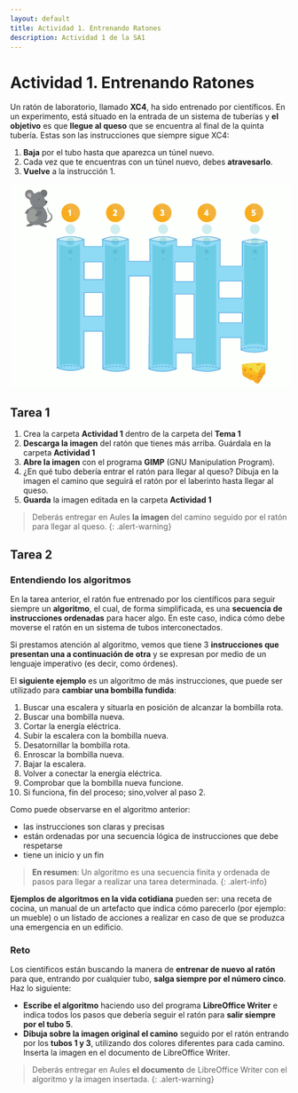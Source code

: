 ```yaml
---
layout: default
title: Actividad 1. Entrenando Ratones
description: Actividad 1 de la SA1
---
```


# Actividad 1. Entrenando Ratones

Un ratón de laboratorio, llamado **XC4**, ha sido entrenado por científicos. En un experimento, está situado en la entrada de un sistema de tuberías y **el objetivo** es que **llegue al queso** que se encuentra al final de la quinta tubería. Estas son las instrucciones que siempre sigue XC4:

1. **Baja** por el tubo hasta que aparezca un túnel nuevo. 
2. Cada vez que te encuentras con un túnel nuevo, debes **atravesarlo**.
3. **Vuelve** a la instrucción 1.

![](act_01.png)

## Tarea 1

1. Crea la carpeta **Actividad 1** dentro de la carpeta del **Tema 1**
2. **Descarga la imagen** del ratón que tienes más arriba. Guárdala en la carpeta **Actividad 1**
3. **Abre la imagen** con el programa **GIMP** (GNU Manipulation Program).
4. ¿En qué tubo debería entrar el ratón para llegar al queso? Dibuja en la imagen el camino que seguirá el ratón por el laberinto hasta llegar al queso.
5. **Guarda** la imagen editada en la carpeta **Actividad 1**

> Deberás entregar en Aules **la imagen** del camino seguido por el ratón para llegar al queso.
{: .alert-warning}

## Tarea 2

### Entendiendo los algoritmos

En la tarea anterior, el ratón fue entrenado por los científicos para seguir siempre un **algoritmo**, el cual, de forma simplificada, es una **secuencia de instrucciones ordenadas** para hacer algo. En este caso, indica cómo debe moverse el ratón en un sistema de tubos interconectados.

Si prestamos atención al algoritmo, vemos que tiene 3 **instrucciones que presentan una a continuación de otra** y se expresan por medio de un lenguaje imperativo (es decir, como órdenes).

El **siguiente ejemplo** es un algoritmo de más instrucciones, que puede ser utilizado para **cambiar una bombilla fundida**:

1. Buscar una escalera y situarla en posición de alcanzar la bombilla rota.
2. Buscar una bombilla nueva.
3. Cortar la energía eléctrica.
4. Subir la escalera con la bombilla nueva.
5. Desatornillar la bombilla rota.
6. Enroscar la bombilla nueva.
7. Bajar la escalera.
8. Volver a conectar la energía eléctrica.
9. Comprobar que la bombilla nueva funcione.
10. Si funciona, fin del proceso; sino,volver al paso 2.

  
Como puede observarse en el algoritmo anterior:
- las instrucciones son claras y precisas
- están ordenadas por una secuencia lógica de instrucciones que debe respetarse
- tiene un inicio y un fin

> **En resumen**: Un algoritmo es una secuencia finita y ordenada de pasos para llegar a realizar una tarea determinada.
{: .alert-info}

**Ejemplos de algoritmos en la vida cotidiana** pueden ser: una receta de cocina, un manual de un artefacto que indica cómo parecerlo (por ejemplo: un mueble) o un listado de acciones a realizar en caso de que se produzca una emergencia
en un edificio.

### Reto

Los científicos están buscando la manera de **entrenar de nuevo al ratón** para que, entrando por cualquier tubo, **salga siempre por el número cinco**. Haz lo siguiente:

- **Escribe el algoritmo** haciendo uso del programa **LibreOffice Writer** e indica todos los pasos que debería seguir el ratón para **salir siempre por el tubo 5**.
- **Dibuja sobre la imagen original el camino** seguido por el ratón entrando por los **tubos 1 y 3**, utilizando dos colores diferentes para cada camino. Inserta la imagen en el documento de LibreOffice Writer.

> Deberás entregar en Aules **el documento** de LibreOffice Writer con el algoritmo y la imagen insertada.
{: .alert-warning}